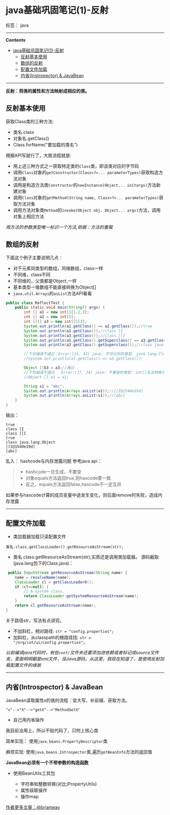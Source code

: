 # java基础巩固笔记(1)-反射

标签： java

---

**Contents**

- [java基础巩固笔记(1)-反射](#java基础巩固笔记1-反射)
  - [反射基本使用](#反射基本使用)
  - [数组的反射](#数组的反射)
  - [配置文件加载](#配置文件加载)
  - [内省(Instropector) & JavaBean](#内省instropector--javabean)



---


**反射：将类的属性和方法映射成相应的类。**

## 反射基本使用

获取Class类的三种方法:

- 类名.class
- 对象名.getClass()
- Class.forName("要加载的类名")

根据API写就行了，大致流程就是:

- 用上述三种方式之一获取特定类的`Class`类，即该类对应的字节码
- 调用`Class`对象的`getConstructor(Class<?>... parameterTypes)`获取构造方法对象
- 调用是构造方法类`Constructor`的`newInstance(Object... initargs)`方法新建对象
- 调用`Class`对象的`getMethod(String name, Class<?>... parameterTypes)`获取方法对象
- 调用方法对象类`Method`的`invoke(Object obj, Object... args)`方法，调用对象上相应方法

*用方法的参数类型唯一标识一个方法,依据：方法的重载*


## 数组的反射
下面这个例子主要说明几点：

- 对于元素同类型的数组，同维数组，class一样
- 不同维，class不同
- 不同维的，父类都是Object,一样
- 基本类型一维数组不能直接转换为Object[]
- `java.util.Arrays`的`asList`方法API看看

```java
public class ReflectTest {
    public static void main(String[] args) {
        int [] a1 = new int[]{1,2,3};
        int [] a2 = new int[5];
        int [][] a3 = new int[2][3];
        System.out.println(a1.getClass() == a2.getClass());//true
        System.out.println(a1.getClass());//class [I
        System.out.println(a3.getClass());//class [[I
        System.out.println(a1.getClass().getSuperclass() == a3.getClass().getSuperclass());//true
        System.out.println(a2.getClass().getSuperclass());//class java.lang.Object

        //下句编译不通过：Error:(15, 42) java: 不可比较的类型: java.lang.Class<capture#1, 共 ? extends int[]>和java.lang.Class<capture#2, 共 ? extends int[][]>
        //System.out.println(a1.getClass() == a3.getClass());

        Object []b3 = a3;//通过
        //下句编译不通过   Error:(17, 24) java: 不兼容的类型: int[]无法转换为java.lang.Object[]
        //Object [] b1 = a1;

        String s1 = "abc";
        System.out.println(Arrays.asList(a1));//[[I@1540e19d]
        System.out.println(Arrays.asList(s1));//[abc]
    }
}
```



输出：

```
true
class [I
class [[I
true
class java.lang.Object
[[I@1540e19d]
[abc]
```

乱入：
hashcode与内存泄露问题
参考java api：

>* hashcode一旦生成，不要变
>* 对象equals方法返回true,则hascode要一致
>* 反之，equals方法返回false,hascode不一定互异

如果参与hascode计算的成员变量中途发生变化，则后面remove时失败，造成内存泄露


----

## 配置文件加载

- 类加载器加载只读配置文件

`类名.class.getClassLoader().getResourceAsStream(str);`

- 类名.class.getResourceAsStream(str),实质还是调用类加载器。
源码截取(java.lang包下的Class.java)：

```java
 public InputStream getResourceAsStream(String name) {
    name = resolveName(name);
    ClassLoader cl = getClassLoader0();
    if (cl==null) {
        // A system class.
        return ClassLoader.getSystemResourceAsStream(name);
    }
    return cl.getResourceAsStream(name);
}
```

关于路径str，写法有点讲究。

- 不加斜杠，相对路径:
 `str = "config.properties";`
- 加斜杠，从classpath的根路径找:
 `str = "/org/iot/ui/config.properties";`

*以前编译java代码时，有些`conf/`文件夹还要添加进依赖或者标记成source文件夹，里面明明都是xml文件，没Java源码。从这里，我现在知道了，是使用反射加载配置文件的缘故*

---

## 内省(Introspector) & JavaBean
JavaBean读取属性x的值的流程：变大写、补前缀、获取方法。

```
"x"-->"X"-->"getX"-->"MethodGetX"
```

- 自己用内省操作

我目前没用上，所以不贴代码了，只附上核心类

简单实现：
使用`java.beans.PropertyDescriptor`类

麻烦实现:
使用`java.beans.Introspector`类,遍历`getBeanInfo`方法的返回值

**JavaBean必须有一个不带参数的构造函数**

- 使用BeanUtils工具包

    - 字符串和整数转换(对比(PropertyUtils)
    - 属性级联操作
    - 操作map
    
    
    
[作者更多文章：@brianway](http://brianway.github.io/)


















